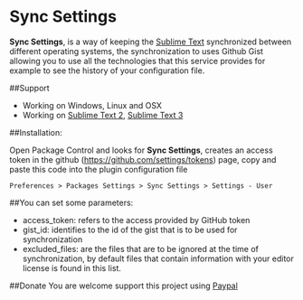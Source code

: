 Sync Settings
===============

**Sync Settings**, is a way of keeping the [Sublime Text](http://sublimetext.com/) synchronized between different operating systems, the synchronization to uses Github Gist allowing you to use all the technologies that this service provides for example to see the history of your configuration file.

##Support

* Working on Windows, Linux and OSX
* Working on [Sublime Text 2](http://sublimetext.com/2), [Sublime Text 3](http://sublimetext.com/3)


##Installation:

Open Package Control and looks for **Sync Settings**, creates an access token in the github (https://github.com/settings/tokens) page, copy and paste this code into the plugin configuration file

```Preferences > Packages Settings > Sync Settings > Settings - User```

##You can set some parameters:

* access_token: refers to the access provided by GitHub token
* gist_id: identifies to the id of the gist that is to be used for synchronization
* excluded_files: are the files that are to be ignored at the time of synchronization, by default files that contain information with your editor license is found in this list.

##Donate
You are welcome support this project using [Paypal](https://www.paypal.com/cgi-bin/webscr?cmd=_s-xclick&hosted_button_id=7XCNSKK5W7DKJ)
